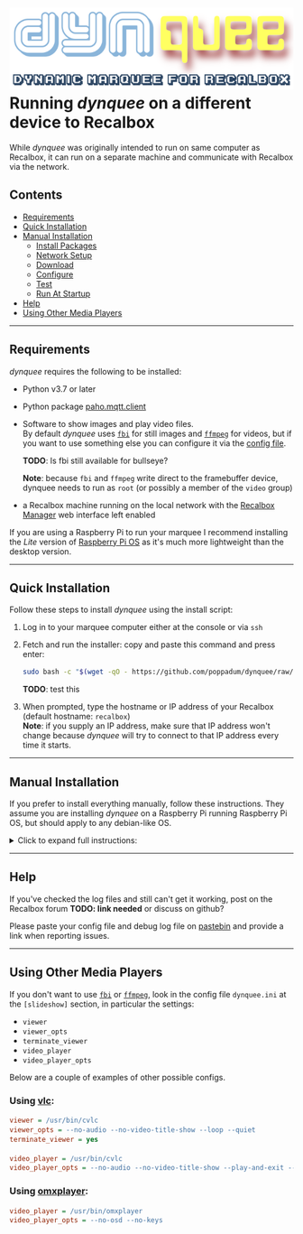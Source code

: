 ![dynquee: dynamic marquee for Recalbox][project-image]  
Running *dynquee* on a different device to Recalbox
===

While *dynquee* was originally intended to run on same computer as Recalbox, it can run on a separate machine and communicate with Recalbox via the network.


## Contents
- [Requirements](#requirements)
- [Quick Installation](#quick-installation)
- [Manual Installation](#manual-installation)
    - [Install Packages](#install-packages)
    - [Network Setup](#network-setup)
    - [Download](#download)
    - [Configure](#configure)
    - [Test](#test)
    - [Run At Startup](#run-at-startup)
- [Help](#help)
- [Using Other Media Players](#using-other-media-players)

---


## Requirements
*dynquee* requires the following to be installed:

- Python v3.7 or later

- Python package [paho.mqtt.client][py-paho-mqtt]

- Software to show images and play video files. \
    By default *dynquee* uses [`fbi`][fbi] for still images and [`ffmpeg`][ffmpeg] for videos, but if you want to use something else you can configure it via the [config file](#configure).

    **TODO**: Is fbi still available for bullseye? 

    **Note**: because `fbi` and `ffmpeg` write direct to the framebuffer device, dynquee needs to run as `root` (or possibly a member of the `video` group)

- a Recalbox machine running on the local network with the [Recalbox Manager][recalbox-manager] web interface left enabled

If you are using a Raspberry Pi to run your marquee I recommend installing the *Lite* version of [Raspberry Pi OS][raspi-os] as it's much more lightweight than the desktop version.

---

## Quick Installation

Follow these steps to install *dynquee* using the install script:

1. Log in to your marquee computer either at the console or via `ssh`

1. Fetch and run the installer: copy and paste this command and press enter:
    ```sh
    sudo bash -c "$(wget -qO - https://github.com/poppadum/dynquee/raw/main/install/install-remote.sh)"
    ```
    
    **TODO**: test this

1. When prompted, type the hostname or IP address of your Recalbox (default hostname: `recalbox`)  
    **Note**: if you supply an IP address, make sure that IP address won't change
    because *dynquee* will try to connect to that IP address every time it starts.

---

## Manual Installation
If you prefer to install everything manually, follow these instructions. 
They assume you are installing *dynquee* on a Raspberry Pi running Raspberry Pi OS, but should apply to any debian-like OS.

<details>
<summary>Click to expand full instructions:</summary>

### Install Packages
Install the required packages with:  
```sh
sudo apt install python3 python3-paho-mqtt fbi ffmpeg
```

### Network Setup
1. Make sure the marquee computer is connected to the same local network as Recalbox

1. Optional: give Recalbox a static IP, either by [editing the Recalbox config file][recalbox-static-ip] or adding a reservation in your DHCP server

1. Test connectivity by pinging Recalbox by hostname or IP address from your marquee machine:  
    ```sh
    $ ping -c 5 recalbox
    PING recalbox (10.0.0.70) 56(84) bytes of data.
    64 bytes from recalbox (10.0.0.70): icmp_seq=1 ttl=64 time=5.93 ms
    64 bytes from recalbox (10.0.0.70): icmp_seq=2 ttl=64 time=6.35 ms
    64 bytes from recalbox (10.0.0.70): icmp_seq=3 ttl=64 time=5.43 ms
    64 bytes from recalbox (10.0.0.70): icmp_seq=4 ttl=64 time=5.55 ms
    64 bytes from recalbox (10.0.0.70): icmp_seq=5 ttl=64 time=6.81 ms

    --- recalbox ping statistics ---
    5 packets transmitted, 5 received, 0% packet loss, time 9ms
    rtt min/avg/max/mdev = 5.426/6.011/6.808/0.520 ms

    ```
    If ping fails to get a reply, double-check the hostname / IP address of your Recalbox and that it's connected to your local network.

    Once ping is working, make a note of the hostname or IP address of your Recalbox.


### Download
1. Decide where to locate *dynquee*: the default is `/opt/dynquee`

1. Create the directory:  
    ```
    sudo mkdir -p /opt/dynquee
    ```

1. Change to that directory:  
    ```
    cd /opt/dynquee
    ```

1. Download the *dynquee* release and unzip it:  
     ```sh
     sudo wget https://github.com/poppadum/dynquee/releases/latest/download/dynquee.zip
     sudo unzip dynquee.zip
     ```
<!-- TODO: check link -->

### Configure

1. Copy the config file for remote running:
    ```sh
    sudo cp install/dynquee-remote.ini ./dynquee.ini
    ```


1. Optional: make the `media/` directory world-writeable so you can copy files to it without `sudo`:  
    ```sh
    chmod -R a+w ./media/
    ```


1. Edit the config file `dynquee.ini` as follows:

    - in the `[global]` section, change `dynquee_path` if you installed dynquee somewhere other than `/opt/dynquee`

    - in the `[recalbox]` section, change `host` to the hostname or IP address of your Recalbox you noted earlier


### Test
Try running the command `sudo ./dynquee.py`. If all goes well, you should see the startup image on your marquee display. Check that it responds to Recalbox actions by selecting a game system: the marquee should change to the logo or console image of that system.

Press Ctrl+C to stop the program.

If it doesn't work as expected, check the log files in the `logs/` directory:  
- `logs/dynquee.log` contains the summary log
- `logs/dynquee.debug.log` contains the full debug log

If you've checked the logs and still can't see what's wrong, see the [help section](#help).


### Run At Startup

There are various ways to get dynquee to run when the machine starts. \
Recent releases of Raspberry Pi OS use [systemd][systemd] so that's what I recommend.

1. Copy the `systemd` unit file to the systemd directory, and enable it:
    ```sh
    sudo cp install/dynquee.service /etc/systemd/system/
    ```

1. If you installed *dynquee* somewhere other than `/opt/dynquee`, edit the file
   `/etc/systemd/system/dynquee.service` and update the `WorkingDirectory` and `ExecStart` lines.

1. Enable the service:
    ```sh
    sudo systemctl daemon-reload
    sudo systemctl enable dynquee.service
    ```

1. Start the service: 
    ```sh
    sudo systemctl start dynquee.service
    ```

If you don't want to use `systemd`, you could add the startup command to `root`'s crontab e.g.  
`@reboot /opt/dynquee/dynquee.py`  
or  add it to `/etc/rc.local`

To test, reboot your marquee machine and check that *dynquee* starts automatically.

</details>

---


## Help
If you've checked the log files and still can't get it working,
post on the Recalbox forum **TODO: link needed** or discuss on github?

Please paste your config file and debug log file on [pastebin][pastebin] and provide a link when reporting issues.

---


## Using Other Media Players
If you don't want to use [`fbi`][fbi] or [`ffmpeg`][ffmpeg], look in the config file `dynquee.ini` at the `[slideshow]` section, in particular the settings:  
- `viewer`
- `viewer_opts`
- `terminate_viewer`
- `video_player`
- `video_player_opts`

Below are a couple of examples of other possible configs.

### Using [vlc][vlc]:
```ini
viewer = /usr/bin/cvlc
viewer_opts = --no-audio --no-video-title-show --loop --quiet
terminate_viewer = yes

video_player = /usr/bin/cvlc
video_player_opts = --no-audio --no-video-title-show --play-and-exit --quiet

```

### Using [omxplayer][omxplayer]:
```ini
video_player = /usr/bin/omxplayer
video_player_opts = --no-osd --no-keys
```


<!-- LINKS & IMAGES -->
[fbi]: https://git.kraxel.org/cgit/fbida/
[ffmpeg]: https://ffmpeg.org
[omxplayer]: https://github.com/popcornmix/omxplayer/blob/master/README.md
[pastebin]: https://pastebin.com/
[project-image]: ../dynquee.png
[py-paho-mqtt]: https://pypi.org/project/paho-mqtt/
[raspi-os]: https://www.raspberrypi.com/software/
[recalbox-manager]: https://wiki.recalbox.com/en/tutorials/system/access/recalbox-manager-web-interface
[recalbox-static-ip]: https://wiki.recalbox.com/en/tutorials/network/ip/static-manual-ip
[systemd]: https://systemd.io/
[vlc]: https://www.videolan.org/vlc/
